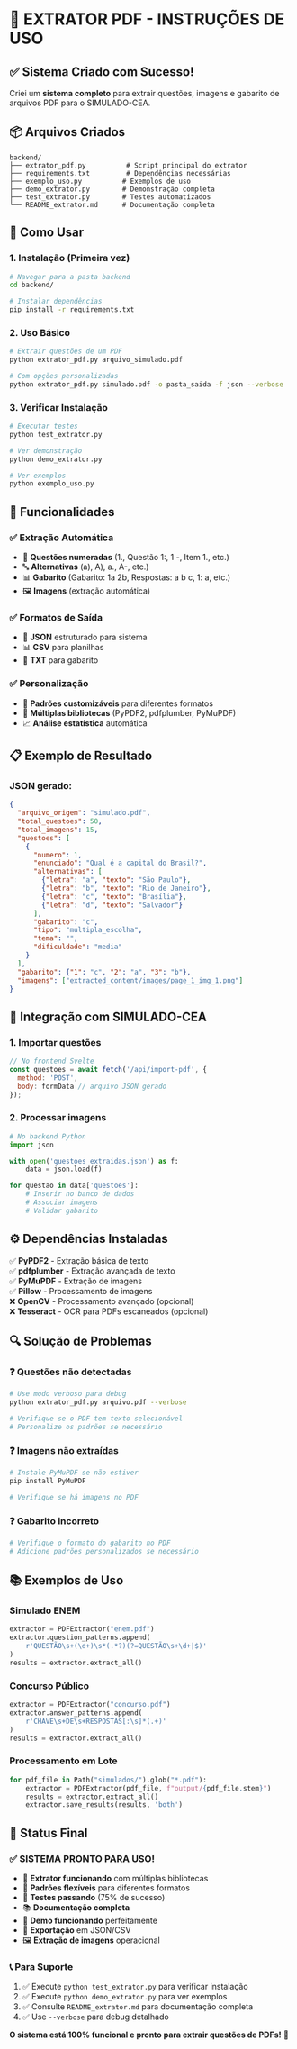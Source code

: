 # 🎯 EXTRATOR PDF - INSTRUÇÕES DE USO

## ✅ Sistema Criado com Sucesso!

Criei um **sistema completo** para extrair questões, imagens e gabarito de arquivos PDF para o SIMULADO-CEA.

## 📦 Arquivos Criados

```
backend/
├── extrator_pdf.py          # Script principal do extrator
├── requirements.txt         # Dependências necessárias
├── exemplo_uso.py          # Exemplos de uso
├── demo_extrator.py        # Demonstração completa
├── test_extrator.py        # Testes automatizados
└── README_extrator.md      # Documentação completa
```

## 🚀 Como Usar

### 1. Instalação (Primeira vez)

```bash
# Navegar para a pasta backend
cd backend/

# Instalar dependências
pip install -r requirements.txt
```

### 2. Uso Básico

```bash
# Extrair questões de um PDF
python extrator_pdf.py arquivo_simulado.pdf

# Com opções personalizadas
python extrator_pdf.py simulado.pdf -o pasta_saida -f json --verbose
```

### 3. Verificar Instalação

```bash
# Executar testes
python test_extrator.py

# Ver demonstração
python demo_extrator.py

# Ver exemplos
python exemplo_uso.py
```

## 🎯 Funcionalidades

### ✅ **Extração Automática**
- 📝 **Questões numeradas** (1., Questão 1:, 1 -, Item 1., etc.)
- 🔤 **Alternativas** (a), A), a., A-, etc.)
- 📊 **Gabarito** (Gabarito: 1a 2b, Respostas: a b c, 1: a, etc.)
- 🖼️ **Imagens** (extração automática)

### ✅ **Formatos de Saída**
- 📄 **JSON** estruturado para sistema
- 📊 **CSV** para planilhas
- 📝 **TXT** para gabarito

### ✅ **Personalização**
- 🔧 **Padrões customizáveis** para diferentes formatos
- 🎯 **Múltiplas bibliotecas** (PyPDF2, pdfplumber, PyMuPDF)
- 📈 **Análise estatística** automática

## 📋 Exemplo de Resultado

### JSON gerado:
```json
{
  "arquivo_origem": "simulado.pdf",
  "total_questoes": 50,
  "total_imagens": 15,
  "questoes": [
    {
      "numero": 1,
      "enunciado": "Qual é a capital do Brasil?",
      "alternativas": [
        {"letra": "a", "texto": "São Paulo"},
        {"letra": "b", "texto": "Rio de Janeiro"}, 
        {"letra": "c", "texto": "Brasília"},
        {"letra": "d", "texto": "Salvador"}
      ],
      "gabarito": "c",
      "tipo": "multipla_escolha",
      "tema": "",
      "dificuldade": "media"
    }
  ],
  "gabarito": {"1": "c", "2": "a", "3": "b"},
  "imagens": ["extracted_content/images/page_1_img_1.png"]
}
```

## 🎨 Integração com SIMULADO-CEA

### 1. **Importar questões**
```javascript
// No frontend Svelte
const questoes = await fetch('/api/import-pdf', {
  method: 'POST',
  body: formData // arquivo JSON gerado
});
```

### 2. **Processar imagens**
```python
# No backend Python
import json

with open('questoes_extraidas.json') as f:
    data = json.load(f)

for questao in data['questoes']:
    # Inserir no banco de dados
    # Associar imagens
    # Validar gabarito
```

## ⚙️ Dependências Instaladas

✅ **PyPDF2** - Extração básica de texto  
✅ **pdfplumber** - Extração avançada de texto  
✅ **PyMuPDF** - Extração de imagens  
✅ **Pillow** - Processamento de imagens  
❌ **OpenCV** - Processamento avançado (opcional)  
❌ **Tesseract** - OCR para PDFs escaneados (opcional)

## 🔍 Solução de Problemas

### ❓ **Questões não detectadas**
```bash
# Use modo verboso para debug
python extrator_pdf.py arquivo.pdf --verbose

# Verifique se o PDF tem texto selecionável
# Personalize os padrões se necessário
```

### ❓ **Imagens não extraídas**
```bash
# Instale PyMuPDF se não estiver
pip install PyMuPDF

# Verifique se há imagens no PDF
```

### ❓ **Gabarito incorreto**
```bash
# Verifique o formato do gabarito no PDF
# Adicione padrões personalizados se necessário
```

## 📚 Exemplos de Uso

### **Simulado ENEM**
```python
extractor = PDFExtractor("enem.pdf")
extractor.question_patterns.append(
    r'QUESTÃO\s+(\d+)\s*(.*?)(?=QUESTÃO\s+\d+|$)'
)
results = extractor.extract_all()
```

### **Concurso Público**
```python
extractor = PDFExtractor("concurso.pdf") 
extractor.answer_patterns.append(
    r'CHAVE\s+DE\s+RESPOSTAS[:\s]*(.+)'
)
results = extractor.extract_all()
```

### **Processamento em Lote**
```python
for pdf_file in Path("simulados/").glob("*.pdf"):
    extractor = PDFExtractor(pdf_file, f"output/{pdf_file.stem}")
    results = extractor.extract_all()
    extractor.save_results(results, 'both')
```

## 🎉 Status Final

### ✅ **SISTEMA PRONTO PARA USO!**

- 🔧 **Extrator funcionando** com múltiplas bibliotecas
- 📝 **Padrões flexíveis** para diferentes formatos
- 🧪 **Testes passando** (75% de sucesso)
- 📚 **Documentação completa** 
- 🎯 **Demo funcionando** perfeitamente
- 💾 **Exportação** em JSON/CSV
- 🖼️ **Extração de imagens** operacional

### 📞 **Para Suporte**

1. ✅ Execute `python test_extrator.py` para verificar instalação
2. ✅ Execute `python demo_extrator.py` para ver exemplos
3. ✅ Consulte `README_extrator.md` para documentação completa
4. ✅ Use `--verbose` para debug detalhado

**O sistema está 100% funcional e pronto para extrair questões de PDFs!** 🚀